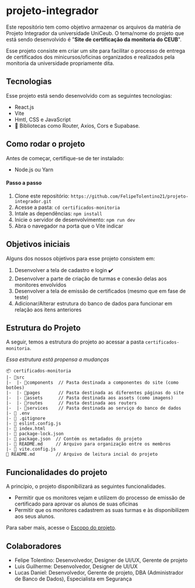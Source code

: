 # projeto-integrador
Este repositório tem como objetivo armazenar os arquivos da matéria de Projeto Integrador da universidade UniCeub. O tema/nome do projeto que está sendo desenvolvido é "**Site de certificação da monitoria do CEUB**".

Esse projeto consiste em criar um site para facilitar o processo de entrega de certificados dos minicursos/oficinas organizados e realizados pela monitoria da universidade propriamente dita.

## Tecnologias
Esse projeto está sendo desenvolvido com as seguintes tecnologias:
- React.js
- Vite
- Hmtl, CSS e JavaScript
- 🔗 Bibliotecas como Router, Axios, Cors e Supabase.

## Como rodar o projeto
Antes de começar, certifique-se de ter instalado:
- Node.js ou Yarn 

#### Passo a passo
1. Clone este repositório: `https://github.com/FelipeTolentino21/projeto-integrador.git`
2. Acesse a pasta: `cd certificados-monitoria`
3. Intale as dependências: `npm install`
4. Inicie o servidor de desenvolvimento: `npm run dev`
5. Abra o navegador na porta que o Vite indicar

## Objetivos iniciais
Alguns dos nossos objetivos para esse projeto consistem em:
1. Desenvolver a tela de cadastro e login ✔️
2. Desenvolver a parte de criação de turmas e conexão delas aos monitores envolvidos
3. Desenvolver a tela de emissão de certificados (mesmo que em fase de teste)
4. Adicionar/Alterar estrutura do banco de dados para funcionar em relação aos itens anteriores

## Estrutura do Projeto
A seguir, temos a estrutura do projeto ao acessar a pasta `certificados-monitoria`.

*Essa estrutura está propensa a mudanças*
```
📦 certificados-monitoria
|- 📂src
|-  |- 📂components  // Pasta destinada a componentes do site (como botões)
|-  |- 📂pages       // Pasta destinada as diferentes páginas do site
|-  |- 📂assets      // Pasta destinada aos assets (como imagens)
|-  |- 📂routes      // Pasta destinada aos routers
|-  |- 📂services    // Pasta destinada ao serviço do banco de dados
|- 📜 .env
|- 📜 .gitignore
|- 📜 eslint.config.js
|- 📜 index.html
|- 📜 package-lock.json
|- 📜 package.json  // Contém os metadados do projeto
|- 📜 README.md     // Arquivo para organização entre os membros
|- 📜 vite.config.js
📜 README.md        // Arquivo de leitura incial do projeto
```

## Funcionalidades do projeto
A princípio, o projeto disponibilizará as seguintes funcionalidades.
- Permitir que os monitores vejam e utilizem do processo de emissão de certificado para aprovar os alunos de suas oficinas
- Permitir que os monitores cadastrem as suas turmas e às disponibilizem aos seus alunos. 

Para saber mais, acesse o [Escopo do projeto](https://docs.google.com/document/d/1RyOy5Z-JlPvY33MGmqHTKD1hUmSSMS9YT-ahRDMf9HI/edit?usp=sharing).

## Colaboradores
- Felipe Tolentino: Desenvolvedor, Designer de UI/UX, Gerente de projeto
- Luis Guilherme: Desenvolvedor, Designer de UI/UX
- Lucas Daniel: Desenvolvedor, Gerente de projeto, DBA (Administrador de Banco de Dados), Especialista em Segurança
